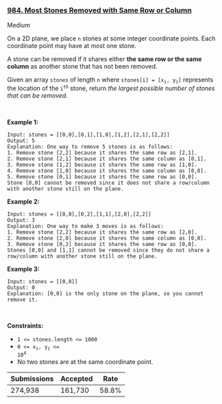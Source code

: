 ### [984. Most Stones Removed with Same Row or Column](https://leetcode.com/problems/most-stones-removed-with-same-row-or-column/)

Medium

On a 2D plane, we place `` n `` stones at some integer coordinate points. Each coordinate point may have at most one stone.

A stone can be removed if it shares either __the same row or the same column__ as another stone that has not been removed.

Given an array `` stones `` of length `` n `` where <code>stones[i] = [x<sub>i</sub>, y<sub>i</sub>]</code> represents the location of the <code>i<sup>th</sup></code> stone, return _the largest possible number of stones that can be removed_.

 

<strong class="example">Example 1:</strong>

```
Input: stones = [[0,0],[0,1],[1,0],[1,2],[2,1],[2,2]]
Output: 5
Explanation: One way to remove 5 stones is as follows:
1. Remove stone [2,2] because it shares the same row as [2,1].
2. Remove stone [2,1] because it shares the same column as [0,1].
3. Remove stone [1,2] because it shares the same row as [1,0].
4. Remove stone [1,0] because it shares the same column as [0,0].
5. Remove stone [0,1] because it shares the same row as [0,0].
Stone [0,0] cannot be removed since it does not share a row/column with another stone still on the plane.
```

<strong class="example">Example 2:</strong>

```
Input: stones = [[0,0],[0,2],[1,1],[2,0],[2,2]]
Output: 3
Explanation: One way to make 3 moves is as follows:
1. Remove stone [2,2] because it shares the same row as [2,0].
2. Remove stone [2,0] because it shares the same column as [0,0].
3. Remove stone [0,2] because it shares the same row as [0,0].
Stones [0,0] and [1,1] cannot be removed since they do not share a row/column with another stone still on the plane.
```

<strong class="example">Example 3:</strong>

```
Input: stones = [[0,0]]
Output: 0
Explanation: [0,0] is the only stone on the plane, so you cannot remove it.
```

 

__Constraints:__

*   `` 1 <= stones.length <= 1000 ``
*   <code>0 <= x<sub>i</sub>, y<sub>i</sub> <= 10<sup>4</sup></code>
*   No two stones are at the same coordinate point.

| Submissions    | Accepted     | Rate   |
| -------------- | ------------ | ------ |
| 274,938 | 161,730 | 58.8% |
